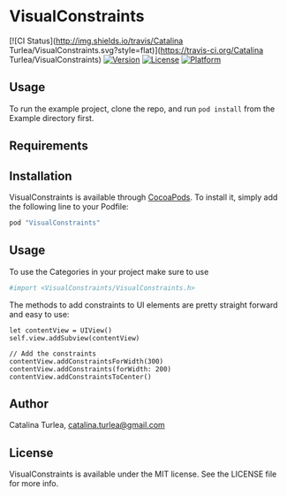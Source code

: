 # VisualConstraints

[![CI Status](http://img.shields.io/travis/Catalina Turlea/VisualConstraints.svg?style=flat)](https://travis-ci.org/Catalina Turlea/VisualConstraints)
[![Version](https://img.shields.io/cocoapods/v/VisualConstraints.svg?style=flat)](http://cocoadocs.org/docsets/VisualConstraints)
[![License](https://img.shields.io/cocoapods/l/VisualConstraints.svg?style=flat)](http://cocoadocs.org/docsets/VisualConstraints)
[![Platform](https://img.shields.io/cocoapods/p/VisualConstraints.svg?style=flat)](http://cocoadocs.org/docsets/VisualConstraints)

## Usage

To run the example project, clone the repo, and run `pod install` from the Example directory first.

## Requirements

## Installation

VisualConstraints is available through [CocoaPods](http://cocoapods.org). To install
it, simply add the following line to your Podfile:

```ruby
pod "VisualConstraints"
```

## Usage

To use the Categories in your project make sure to use 

```ruby
#import <VisualConstraints/VisualConstraints.h>
```

The methods to add constraints to UI elements are pretty straight forward and easy to use:

```
let contentView = UIView()
self.view.addSubview(contentView)

// Add the constraints
contentView.addConstraintsForWidth(300)
contentView.addConstraints(forWidth: 200)
contentView.addConstraintsToCenter() 
```

## Author

Catalina Turlea, catalina.turlea@gmail.com

## License

VisualConstraints is available under the MIT license. See the LICENSE file for more info.

